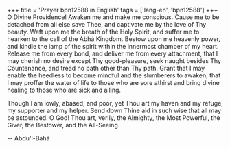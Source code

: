 +++
title = 'Prayer bpn12588 in English'
tags = ['lang-en', 'bpn12588']
+++
O Divine Providence!  Awaken me and make me conscious.  Cause me to be detached from all else save Thee, and captivate me by the love of Thy beauty.  Waft upon me the breath of the Holy Spirit, and suffer me to hearken to the call of the Abhá Kingdom.  Bestow upon me heavenly power, and kindle the lamp of the spirit within the innermost chamber of my heart.  Release me from every bond, and deliver me from every attachment, that I may cherish no desire except Thy good-pleasure, seek naught besides Thy Countenance, and tread no path other than Thy path.  Grant that I may enable the heedless to become mindful and the slumberers to awaken, that I may proffer the water of life to those who are sore athirst and bring divine healing to those who are sick and ailing.

Though I am lowly, abased, and poor, yet Thou art my haven and my refuge, my supporter and my helper.  Send down Thine aid in such wise that all may be astounded.  O God!  Thou art, verily, the Almighty, the Most Powerful, the Giver, the Bestower, and the All-Seeing.

-- Abdu'l-Bahá
